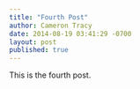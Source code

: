 ```yaml
---
title: "Fourth Post"
author: Cameron Tracy
date: 2014-08-19 03:41:29 -0700
layout: post
published: true
---
```

This is the fourth post.